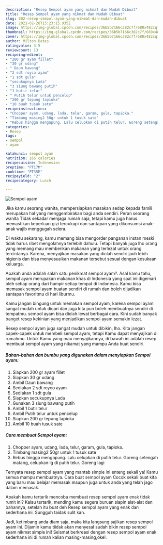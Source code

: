 ```yaml
---
description: "Resep Sempol ayam yang nikmat dan Mudah Dibuat"
title: "Resep Sempol ayam yang nikmat dan Mudah Dibuat"
slug: 802-resep-sempol-ayam-yang-nikmat-dan-mudah-dibuat
date: 2021-02-28T15:23:15.935Z
image: https://img-global.cpcdn.com/recipes/36b5b7166c382c7f/680x482cq70/sempol-ayam-foto-resep-utama.jpg
thumbnail: https://img-global.cpcdn.com/recipes/36b5b7166c382c7f/680x482cq70/sempol-ayam-foto-resep-utama.jpg
cover: https://img-global.cpcdn.com/recipes/36b5b7166c382c7f/680x482cq70/sempol-ayam-foto-resep-utama.jpg
author: Milton Bates
ratingvalue: 3.5
reviewcount: 13
recipeingredient:
- "200 gr ayam fillet"
- "30 gr udang"
- " Daun bawang"
- "2 sdt royco ayam"
- "1 sdt gula"
- "secukupnya Lada"
- "3 siung bawang putih"
- "1 butir telur"
- " Putih telur untuk pencelup"
- "200 gr tepung tapioka"
- "10 buah tusuk sate"
recipeinstructions:
- "Chopper ayam, udang, lada, telur, garam, gula, tapioka."
- "Timbang masing2 50gr untuk 1 tusuk sate"
- "Rebus hingga mengapung. Lalu celupkan di putih telur. Goreng setengah matang, celupkan lg di putih telur. Goreng lagi"
categories:
- Resep
tags:
- sempol
- ayam

katakunci: sempol ayam 
nutrition: 166 calories
recipecuisine: Indonesian
preptime: "PT17M"
cooktime: "PT35M"
recipeyield: "2"
recipecategory: Lunch

---
```



![Sempol ayam](https://img-global.cpcdn.com/recipes/36b5b7166c382c7f/680x482cq70/sempol-ayam-foto-resep-utama.jpg)

Jika kamu seorang wanita, mempersiapkan masakan sedap kepada famili merupakan hal yang menggembirakan bagi anda sendiri. Peran seorang  wanita Tidak sekadar menjaga rumah saja, tetapi kamu juga harus memastikan keperluan gizi tercukupi dan santapan yang dikonsumsi anak-anak wajib menggugah selera.

Di waktu  sekarang, kamu memang bisa mengorder panganan instan meski tidak harus ribet mengolahnya terlebih dahulu. Tetapi banyak juga lho orang yang memang mau memberikan makanan yang terlezat untuk orang tercintanya. Karena, menyajikan masakan yang diolah sendiri jauh lebih higienis dan bisa menyesuaikan makanan tersebut sesuai dengan kesukaan keluarga. 



Apakah anda adalah salah satu penikmat sempol ayam?. Asal kamu tahu, sempol ayam merupakan makanan khas di Indonesia yang saat ini digemari oleh setiap orang dari hampir setiap tempat di Indonesia. Kamu bisa memasak sempol ayam buatan sendiri di rumah dan boleh dijadikan santapan favoritmu di hari liburmu.

Kamu jangan bingung untuk memakan sempol ayam, karena sempol ayam sangat mudah untuk dicari dan juga kita pun boleh membuatnya sendiri di tempatmu. sempol ayam bisa diolah lewat berbagai cara. Kini sudah banyak banget resep kekinian yang menjadikan sempol ayam semakin lezat.

Resep sempol ayam juga sangat mudah untuk dibikin, lho. Kita jangan capek-capek untuk membeli sempol ayam, tetapi Kamu dapat menyajikan di rumahmu. Untuk Kamu yang mau menyajikannya, di bawah ini adalah resep membuat sempol ayam yang nikamat yang mampu Anda buat sendiri.

<!--inarticleads1-->

##### Bahan-bahan dan bumbu yang digunakan dalam menyiapkan Sempol ayam:

1. Siapkan 200 gr ayam fillet
1. Siapkan 30 gr udang
1. Ambil  Daun bawang
1. Sediakan 2 sdt royco ayam
1. Sediakan 1 sdt gula
1. Siapkan secukupnya Lada
1. Gunakan 3 siung bawang putih
1. Ambil 1 butir telur
1. Ambil  Putih telur untuk pencelup
1. Siapkan 200 gr tepung tapioka
1. Ambil 10 buah tusuk sate




<!--inarticleads2-->

##### Cara membuat Sempol ayam:

1. Chopper ayam, udang, lada, telur, garam, gula, tapioka.
1. Timbang masing2 50gr untuk 1 tusuk sate
1. Rebus hingga mengapung. Lalu celupkan di putih telur. Goreng setengah matang, celupkan lg di putih telur. Goreng lagi




Ternyata resep sempol ayam yang mantab simple ini enteng sekali ya! Kamu semua mampu membuatnya. Cara buat sempol ayam Cocok sekali buat kita yang baru mau belajar memasak maupun juga untuk anda yang telah jago dalam memasak.

Apakah kamu tertarik mencoba membuat resep sempol ayam enak tidak rumit ini? Kalau tertarik, mending kamu segera buruan siapin alat-alat dan bahannya, setelah itu buat deh Resep sempol ayam yang enak dan sederhana ini. Sungguh taidak sulit kan. 

Jadi, ketimbang anda diam saja, maka kita langsung sajikan resep sempol ayam ini. Dijamin kamu tiidak akan menyesal sudah bikin resep sempol ayam nikmat simple ini! Selamat berkreasi dengan resep sempol ayam enak sederhana ini di rumah kalian masing-masing,oke!.

